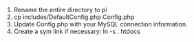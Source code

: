 1. Rename the entire directory to pi
2. cp includes/DefaultConfig.php Config.php
3. Update Config.php with your MySQL connection information.
4. Create a sym link if necessary: ln -s . htdocs